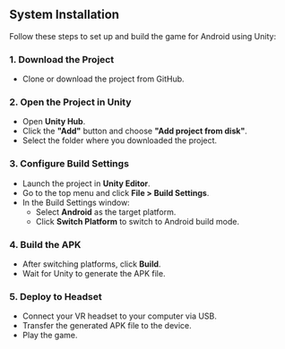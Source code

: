 ## System Installation

Follow these steps to set up and build the game for Android using Unity:

### 1. Download the Project
- Clone or download the project from GitHub.

### 2. Open the Project in Unity
- Open **Unity Hub**.
- Click the **"Add"** button and choose **"Add project from disk"**.
- Select the folder where you downloaded the project.

### 3. Configure Build Settings
- Launch the project in **Unity Editor**.
- Go to the top menu and click **File > Build Settings**.
- In the Build Settings window:
  - Select **Android** as the target platform.
  - Click **Switch Platform** to switch to Android build mode.

### 4. Build the APK
- After switching platforms, click **Build**.
- Wait for Unity to generate the APK file.

### 5. Deploy to Headset
- Connect your VR headset to your computer via USB.
- Transfer the generated APK file to the device.
- Play the game.
